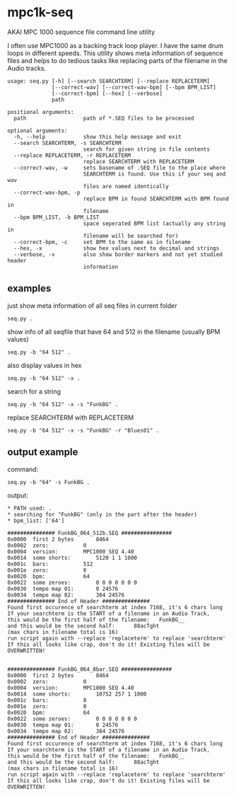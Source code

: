 # mpc1k-seq
AKAI MPC 1000 sequence file command line utility

I often use MPC1000 as a backing track loop player. I have the same drum loops in different speeds. This utility shows meta information of sequence files and helps to do tedious tasks like replacing parts of the filename in the Audio tracks.

```
usage: seq.py [-h] [--search SEARCHTERM] [--replace REPLACETERM]
              [--correct-wav] [--correct-wav-bpm] [--bpm BPM_LIST]
              [--correct-bpm] [--hex] [--verbose]
              path

positional arguments:
  path                  path of *.SEQ files to be processed

optional arguments:
  -h, --help            show this help message and exit
  --search SEARCHTERM, -s SEARCHTERM
                        search for given string in file contents
  --replace REPLACETERM, -r REPLACETERM
                        replace SEARCHTERM with REPLACETERM
  --correct-wav, -w     sets basename of .SEQ file to the place where
                        SEARCHTERM is found. Use this if your seq and wav
                        files are named identically
  --correct-wav-bpm, -p
                        replace BPM in found SEARCHTERM with BPM found in
                        filename
  --bpm BPM_LIST, -b BPM_LIST
                        space seperated BPM list (actually any string in
                        filename will be searched for)
  --correct-bpm, -c     set BPM to the same as in filename
  --hex, -x             show hex values next to decimal and strings
  --verbose, -v         also show border markers and not yet studied header
                        information
```

## examples

just show meta information of all seq files in current folder
```
seq.py .
```

show info of all seqfile that have 64 and 512 in the filename (usually BPM values)
```
seq.py -b "64 512" .
```
also display values in hex
```
seq.py -b "64 512" -x .
```
search for a string
```
seq.py -b "64 512" -x -s "FunkBG" .
```
replace SEARCHTERM with REPLACETERM
```
seq.py -b "64 512" -x -s "FunkBG" -r "Blues01" .
```


## output example

command:

```
seq.py -b "64" -s FunkBG .
```

output:

```
* PATH used: .
* searching for "FunkBG" (only in the part after the header)
* bpm_list:	['64']

############### FunkBG_064_512b.SEQ ################
0x0000	first 2 bytes		8464
0x0002	zero:			0
0x0004	version:		MPC1000 SEQ 4.40
0x0014	some shorts:		5120 1 1 1000
0x001c	bars:			512
0x001e	zero:			0
0x0020	bpm:			64
0x0022	some zeroes:		0 0 0 0 0 0 0
0x0030	tempo map 01:		0 24576
0x0034	tempo map 02:		384 24576
############### End of Header ###############
Found first occurence of searchterm at index 7168, it's 6 chars long
If your searchterm is the START of a filename in an Audio Track,
this would be the first half of the filename:	FunkBG__
and this would be the second half:		88acTght
(max chars in filename total is 16)
run script again with --replace 'replaceterm' to replace 'searchterm'
If this all looks like crap, don't do it! Existing files will be OVERWRITTEN!


############### FunkBG_064_8bar.SEQ ################
0x0000	first 2 bytes		8464
0x0002	zero:			0
0x0004	version:		MPC1000 SEQ 4.40
0x0014	some shorts:		10752 257 1 1000
0x001c	bars:			8
0x001e	zero:			0
0x0020	bpm:			64
0x0022	some zeroes:		0 0 0 0 0 0 0
0x0030	tempo map 01:		0 24576
0x0034	tempo map 02:		384 24576
############### End of Header ###############
Found first occurence of searchterm at index 7168, it's 6 chars long
If your searchterm is the START of a filename in an Audio Track,
this would be the first half of the filename:	FunkBG__
and this would be the second half:		88acTght
(max chars in filename total is 16)
run script again with --replace 'replaceterm' to replace 'searchterm'
If this all looks like crap, don't do it! Existing files will be OVERWRITTEN!
```
